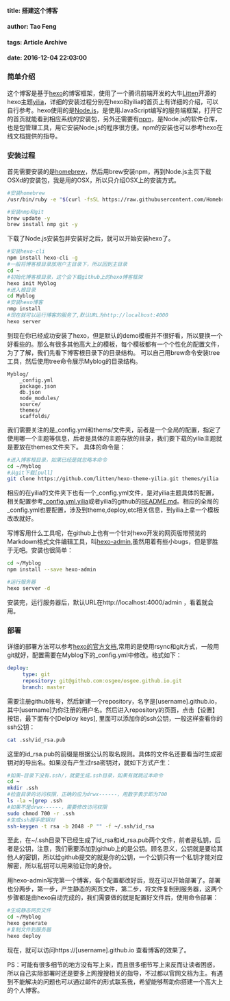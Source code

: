 #### title: 搭建这个博客
#### author: Tao Feng
#### tags: Article Archive
#### date: 2016-12-04 22:03:00

### 简单介绍

这个博客是基于[hexo](https://hexo.io)的博客框架，使用了一个腾讯前端开发的大牛[Litten](https://litten.me)开源的hexo主题[yilia](https://github.com/litten/hexo-theme-yilia)，详细的安装过程分别在hexo和yilia的首页上有详细的介绍，可以自行参考。hexo使用的是[Node.js](https://nodejs.org/en/)，是使用JavaScript编写的服务端框架，打开它的首页就能看到相应系统的安装包，另外还需要有[npm](https://www.npmjs.com)，是Node.js的软件仓库，也是包管理工具，用它安装Node.js的程序很方便。npm的安装也可以参考hexo在线文档提供的指导。

### 安装过程

首先需要安装的是[homebrew](http://brew.sh)，然后用brew安装npm，再到Node.js主页下载OSXd的安装包，我是用的OSX，所以只介绍OSX上的安装方式。

```bash
#安装homebrew
/usr/bin/ruby -e "$(curl -fsSL https://raw.githubusercontent.com/Homebrew/install/master/install)"

#安装nmp和git
brew update -y
brew install nmp git -y
```

下载了Node.js安装包并安装好之后，就可以开始安装hexo了。

```bash
#安装hexo-cli
npm install hexo-cli -g
#一般将博客根目录放用户主目录下，所以回到主目录
cd ~
#初始化博客根目录，这个会下载github上的hexo博客框架
hexo init Myblog
#进入根目录
cd Myblog
#安装hexo博客
nmp install
#现在就可以运行博客的服务了,默认URL为http://localhost:4000
hexo server
```
到现在你已经成功安装了hexo，但是默认的demo模板并不很好看，所以要换一个好看些的。那么有很多其他高大上的模板，每个模板都有一个个性化的配置文件，为了了解，我们先看下博客根目录下的目录结构。
可以自己用brew命令安装tree工具，然后使用tree命令展示Myblog的目录结构。

	Myblog/
        _config.yml
        package.json
        db.json
        node_modules/
        source/
        themes/
        scaffolds/
       
我们需要关注的是_config.yml和thems/文件夹，前者是一个全局的配置，指定了使用哪一个主题等信息，后者是具体的主题存放的目录，我们要下载的yilia主题就是要放在themes文件夹下。
具体的命令是：
```bash
#进入博客根目录，如果已经是就忽略本命令
cd ~/Myblog
#从git下载[pull]
git clone https://github.com/litten/hexo-theme-yilia.git themes/yilia
```
相应的在yilia的文件夹下也有一个_config.yml文件，是对yilia主题具体的配置，相关配置参考[_config.yml.yilia](_config.yml.yilia)或者yilia的github的[README.md](https://github.com/litten/hexo-theme-yilia)。相应的全局的_config.yml也要配置，涉及到theme,deploy,etc相关信息，到yilia上拿一个模板改改就好。

写博客用什么工具呢，在github上也有一个针对hexo开发的网页版带预览的Markdown格式文件编辑工具，叫[hexo-admin](https://github.com/jaredly/hexo-admin),虽然用着有些小bugs，但是寥胜于无吧。安装也很简单：
```bash
cd ~/Myblog
npm install --save hexo-admin

#运行服务器
hexo server -d
```
安装完，运行服务器后，默认URL在http://localhost:4000/admin ，看着就会用。

### 部署

详细的部署方法可以参考[hexo的官方文档](https://hexo.io/docs/deployment.html),常用的是使用rsync和git方式，一般用git就好，配置需要在Myblog下的_config.yml中修改。格式如下：
```_config.yml
deploy:
     type: git
     repository: git@github.com:osgee/osgee.github.io.git
     branch: master
```
需要注册github账号，然后新建一个repository，名字是[username].github.io，其中[username]为你注册的用户名。然后进入repository的页面，点击【设置】按钮，最下面有个[Delploy keys], 里面可以添加你的ssh公钥，一般这样查看你的ssh公钥：
```bash
cat .ssh/id_rsa.pub
```
这里的id_rsa.pub的前缀是根据公认的取名规则。具体的文件名还要看当时生成密钥对的导出名。如果没有产生过rsa密钥对，就如下方式产生：
```bash
#如果~目录下没有.ssh/，就要生成.ssh目录，如果有就跳过本命令
cd ~
mkdir .ssh
#检查目录的访问权限，正确的应为drwx------，用数字表示即为700
ls -la ~|grep .ssh
#如果不是drwx------，需要修改访问权限
sudo chmod 700 -r .ssh 
#生成ssh握手密钥对
ssh-keygen -t rsa -b 2048 -P "" -f ~/.ssh/id_rsa
```
至此，在~/.ssh目录下已经生成了id_rsa和id_rsa.pub两个文件，前者是私钥，后者是公钥，注意，我们需要添加到github上的是公钥。顾名思义，公钥就是要给其他人的密钥，所以给github提交的就是你的公钥，一个公钥只有一个私钥才能对应解密，所以私钥可以用来验证你的身份。

用hexo-admin写完第一个博客，各个配置都改好后，现在可以开始部署了。部署也分两步，第一步，产生静态的网页文件，第二步，将文件复制到服务器，这两个步骤都是由hexo自动完成的，我们需要做的就是配置好文件后，使用命令部署：
```bash
#生成静态网页文件
cd ~/Myblog
hexo generate
#复制文件到服务器
hexo deploy
```
现在，就可以访问https://[username].github.io 查看博客的效果了。

PS：可能有很多细节的地方没有写上来，而且很多细节写上来反而让读者困惑，所以自己实际部署时还是要多上网搜搜相关的指导，不过都以官网文档为主。有遇到不能解决的问题也可以通过邮件的形式联系我，希望能够帮助你搭建一个高大上的个人博客。
			


